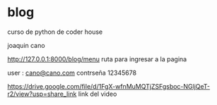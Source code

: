 # blog
curso de python de coder house
 
joaquin cano

http://127.0.0.1:8000/blog/menu 
ruta para ingresar a la pagina


user : cano@cano.com
contrseña 12345678

https://drive.google.com/file/d/1FgX-wfnMuMQTjZSFgsboc-NGljQeT-r2/view?usp=share_link
link del video
